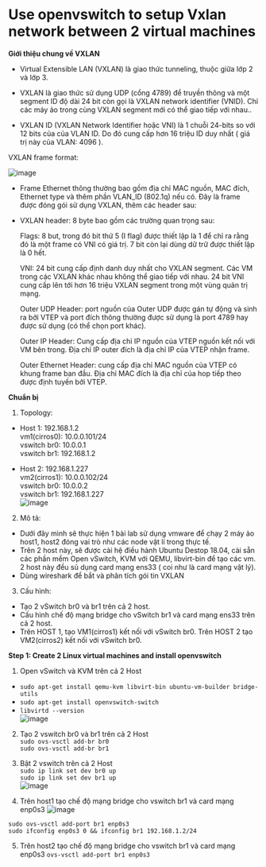 # Use openvswitch to setup Vxlan network between 2 virtual machines  

**Giới thiệu chung về VXLAN**  

* Virtual Extensible LAN (VXLAN) là giao thức tunneling, thuộc giữa lớp 2 và lớp 3.

* VXLAN là giao thức sử dụng UDP (cổng 4789) để truyền thông và một segment ID độ dài 24 bit còn gọi là VXLAN network identifier (VNID). Chỉ các máy ảo trong cùng VXLAN segment mới có thể giao tiếp với nhau..

* VXLAN ID (VXLAN Network Identifier hoặc VNI) là 1 chuỗi 24-bits so với 12 bits của của VLAN ID. Do đó cung cấp hơn 16 triệu ID duy nhất ( giá trị này của VLAN: 4096 ).

VXLAN frame format:

![image](https://user-images.githubusercontent.com/46991949/118907515-d8717f00-b949-11eb-9eb6-afcfbca57b33.png)

* Frame Ethernet thông thường bao gồm địa chỉ MAC nguồn, MAC đích, Ethernet type và thêm phần VLAN_ID (802.1q) nếu có. Đây là frame được đóng gói sử dụng VXLAN, thêm các header sau:

* VXLAN header: 8 byte bao gồm các trường quan trọng sau:

    Flags: 8 but, trong đó bit thứ 5 (I flag) được thiết lập là 1 để chỉ ra rằng đó là một frame có VNI có giá trị. 7 bit còn lại dùng dữ trữ được thiết lập là 0 hết.

    VNI: 24 bit cung cấp định danh duy nhất cho VXLAN segment. Các VM trong các VXLAN khác nhau không thể giao tiếp với nhau. 24 bit VNI cung cấp lên tới hơn 16 triệu VXLAN     segment trong một vùng quản trị mạng.

    Outer UDP Header: port nguồn của Outer UDP được gán tự động và sinh ra bởi VTEP và port đích thông thường được sử dụng là port 4789 hay được sử dụng (có thể chọn port khác).

    Outer IP Header: Cung cấp địa chỉ IP nguồn của VTEP nguồn kết nối với VM bên trong. Địa chỉ IP outer đích là địa chỉ IP của VTEP nhận frame.

    Outer Ethernet Header: cung cấp địa chỉ MAC nguồn của VTEP có khung frame ban đầu. Địa chỉ MAC đích là địa chỉ của hop tiếp theo được định tuyến bởi VTEP.  
    
**Chuẩn bị**  
1. Topology:  
* Host 1: 192.168.1.2  
    vm1(cirros0): 10.0.0.101/24  
    vswitch br0: 10.0.0.1  
    vswitch br1: 192.168.1.2    
    
* Host 2: 192.168.1.227  
    vm2(cirros1): 10.0.0.102/24  
    vswitch br0: 10.0.0.2  
    vswitch br1: 192.168.1.227    
![image](https://user-images.githubusercontent.com/46991949/118908940-7b2afd00-b94c-11eb-925b-6c9965664dde.png)

2. Mô tả:
* Dưới đây mình sẽ thực hiện 1 bài lab sử dụng vmware để chạy 2 máy ảo host1, host2 đóng vai trò như các node vật lí trong thực tế.
* Trên 2 host này, sẽ được cài hệ điều hành Ubuntu Destop 18.04, cài sẵn các phần mềm Open vSwitch, KVM với QEMU, libvirt-bin để tạo các vm. 2 host này đều sủ dụng card mạng ens33 ( coi như là card mạng vật lý).
* Dùng wireshark để bắt và phân tích gói tin VXLAN

3. Cấu hình:
* Tạo 2 vSwitch br0 và br1 trên cả 2 host.
* Cấu hình chế độ mạng bridge cho vSwitch br1 và card mạng ens33 trên cả 2 host.
* Trên HOST 1, tạo VM1(cirros1) kết nối với vSwitch br0. Trên HOST 2 tạo VM2(cirros2) kết nối với vSwitch br0.

**Step 1: Create 2 Linux virtual machines and install openvswitch**  

1. Open vSwitch và KVM trên cả 2 Host  
* ```sudo apt-get install qemu-kvm libvirt-bin ubuntu-vm-builder bridge-utils```  
* ```sudo apt-get install openvswitch-switch```  
* ```libvirtd --version```  
![image](https://user-images.githubusercontent.com/46991949/118910290-6c454a00-b94e-11eb-9f08-d89426584f46.png)  

2. Tạo 2 vswitch br0 và br1 trên cả 2 Host  
```sudo ovs-vsctl add-br br0```  
```sudo ovs-vsctl add-br br1```  

3. Bật 2 vswitch trên cả 2 Host  
```sudo ip link set dev br0 up```  
```sudo ip link set dev br1 up```  
![image](https://user-images.githubusercontent.com/46991949/118910589-ef66a000-b94e-11eb-870e-ed037da975c7.png)

4. Trên host1 tạo chế độ mạng bridge cho vswitch br1 và card mạng enp0s3 
![image](https://user-images.githubusercontent.com/46991949/118913933-9568d900-b954-11eb-80cd-700fd9276ba9.png)
 
```sudo ovs-vsctl add-port br1 enp0s3```  
```sudo ifconfig enp0s3 0 && ifconfig br1 192.168.1.2/24```

5. Trên host2 tạo chế độ mạng bridge cho vswitch br1 và card mạng enp0s3
```ovs-vsctl add-port br1 enp0s3```   
 ```ifconfig enp0s3 0 && ifconfig br1 192.168.1.227/24


